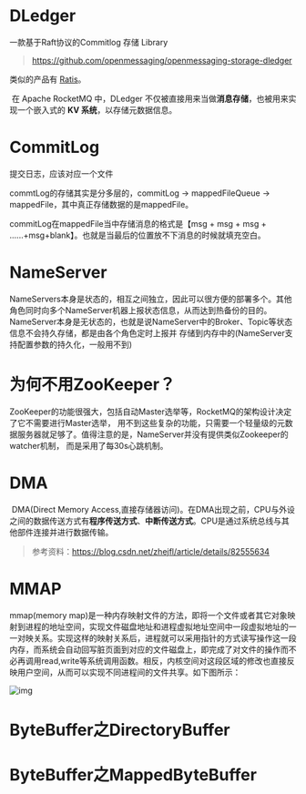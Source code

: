 # DLedger

一款基于Raft协议的Commitlog 存储 Library

> https://github.com/openmessaging/openmessaging-storage-dledger

类似的产品有 [Ratis](https://github.com/apache/incubator-ratis)。

​		在 Apache RocketMQ 中，DLedger 不仅被直接用来当做**消息存储**，也被用来实现一个嵌入式的 **KV 系统**，以存储元数据信息。

# CommitLog

提交日志，应该对应一个文件

 commtLog的存储其实是分多层的，commitLog -> mappedFileQueue -> mappedFile，其中真正存储数据的是mappedFile。

  commitLog在mappedFile当中存储消息的格式是【msg + msg + msg + ......+msg+blank】。也就是当最后的位置放不下消息的时候就填充空白。

# NameServer

NameServers本身是状态的，相互之间独立，因此可以很方便的部署多个。其他角色同时向多个NameServer机器上报状态信息，从而达到热备份的目的。 NameServer本身是无状态的，也就是说NameServer中的Broker、Topic等状态信息不会持久存储，都是由各个角色定时上报并 存储到内存中的(NameServer支持配置参数的持久化，一般用不到)

# 为何不用ZooKeeper？

ZooKeeper的功能很强大，包括自动Master选举等，RocketMQ的架构设计决定了它不需要进行Master选举， 用不到这些复杂的功能，只需要一个轻量级的元数据服务器就足够了。值得注意的是，NameServer并没有提供类似Zookeeper的watcher机制， 而是采用了每30s心跳机制。

# DMA

​		DMA(Direct Memory Access,直接存储器访问)。在DMA出现之前，CPU与外设之间的数据传送方式有**程序传送方式**、**中断传送方式**。CPU是通过系统总线与其他部件连接并进行数据传输。



> 参考资料：https://blog.csdn.net/zhejfl/article/details/82555634

# MMAP

mmap(memory map)是一种内存映射文件的方法，即将一个文件或者其它对象映射到进程的地址空间，实现文件磁盘地址和进程虚拟地址空间中一段虚拟地址的一一对映关系。实现这样的映射关系后，进程就可以采用指针的方式读写操作这一段内存，而系统会自动回写脏页面到对应的文件磁盘上，即完成了对文件的操作而不必再调用read,write等系统调用函数。相反，内核空间对这段区域的修改也直接反映用户空间，从而可以实现不同进程间的文件共享。如下图所示：

![img](https://images0.cnblogs.com/blog2015/571793/201507/200501092691998.png)

# ByteBuffer之DirectoryBuffer

# ByteBuffer之MappedByteBuffer

